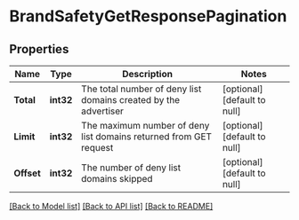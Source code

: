 # BrandSafetyGetResponsePagination

## Properties
Name | Type | Description | Notes
------------ | ------------- | ------------- | -------------
**Total** | **int32** | The total number of deny list domains created by the advertiser | [optional] [default to null]
**Limit** | **int32** | The maximum number of deny list domains returned from GET request | [optional] [default to null]
**Offset** | **int32** | The number of deny list domains skipped | [optional] [default to null]

[[Back to Model list]](../README.md#documentation-for-models) [[Back to API list]](../README.md#documentation-for-api-endpoints) [[Back to README]](../README.md)

